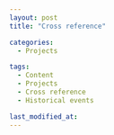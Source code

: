 ```yaml
---
layout: post
title: "Cross reference"

categories:
  - Projects

tags:
  - Content
  - Projects
  - Cross reference
  - Historical events

last_modified_at:
---
```

